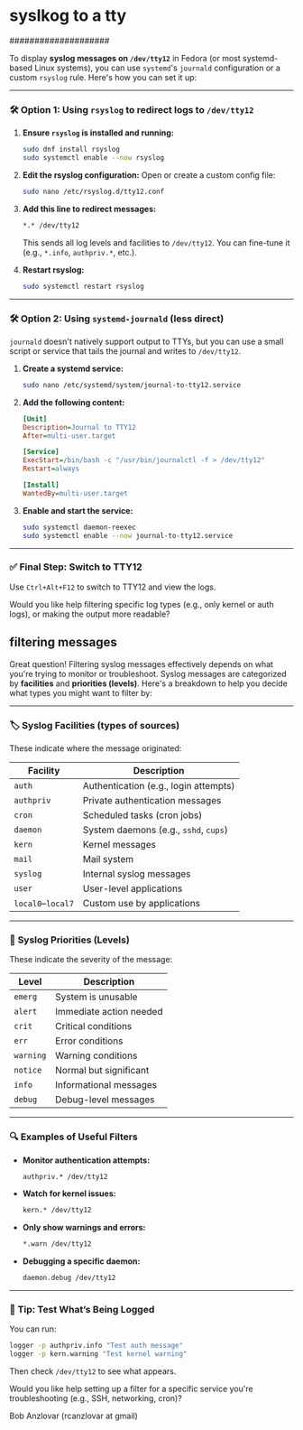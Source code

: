 # syslkog to a tty



####################

To display **syslog messages on `/dev/tty12`** in Fedora (or most systemd-based Linux systems), you can use `systemd`'s `journald` configuration or a custom `rsyslog` rule. Here's how you can set it up:

---

### 🛠 Option 1: Using `rsyslog` to redirect logs to `/dev/tty12`

1. **Ensure `rsyslog` is installed and running:**
   ```bash
   sudo dnf install rsyslog
   sudo systemctl enable --now rsyslog
   ```

2. **Edit the rsyslog configuration:**
   Open or create a custom config file:
   ```bash
   sudo nano /etc/rsyslog.d/tty12.conf
   ```

3. **Add this line to redirect messages:**
   ```bash
   *.* /dev/tty12
   ```

   This sends all log levels and facilities to `/dev/tty12`. You can fine-tune it (e.g., `*.info`, `authpriv.*`, etc.).

4. **Restart rsyslog:**
   ```bash
   sudo systemctl restart rsyslog
   ```

---

### 🛠 Option 2: Using `systemd-journald` (less direct)

`journald` doesn't natively support output to TTYs, but you can use a small script or service that tails the journal and writes to `/dev/tty12`.

1. **Create a systemd service:**
   ```bash
   sudo nano /etc/systemd/system/journal-to-tty12.service
   ```

2. **Add the following content:**
   ```ini
   [Unit]
   Description=Journal to TTY12
   After=multi-user.target

   [Service]
   ExecStart=/bin/bash -c "/usr/bin/journalctl -f > /dev/tty12"
   Restart=always

   [Install]
   WantedBy=multi-user.target
   ```

3. **Enable and start the service:**
   ```bash
   sudo systemctl daemon-reexec
   sudo systemctl enable --now journal-to-tty12.service
   ```

---

### ✅ Final Step: Switch to TTY12

Use `Ctrl+Alt+F12` to switch to TTY12 and view the logs.

Would you like help filtering specific log types (e.g., only kernel or auth logs), or making the output more readable?






## filtering messages 

Great question! Filtering syslog messages effectively depends on what you're trying to monitor or troubleshoot. Syslog messages are categorized by **facilities** and **priorities (levels)**. Here's a breakdown to help you decide what types you might want to filter by:

---

### 🏷️ **Syslog Facilities** (types of sources)

These indicate where the message originated:

| Facility       | Description                          |
|----------------|--------------------------------------|
| `auth`         | Authentication (e.g., login attempts) |
| `authpriv`     | Private authentication messages       |
| `cron`         | Scheduled tasks (cron jobs)           |
| `daemon`       | System daemons (e.g., `sshd`, `cups`) |
| `kern`         | Kernel messages                       |
| `mail`         | Mail system                           |
| `syslog`       | Internal syslog messages              |
| `user`         | User-level applications               |
| `local0`–`local7` | Custom use by applications         |

---

### 🚦 **Syslog Priorities (Levels)**

These indicate the severity of the message:

| Level     | Description               |
|-----------|---------------------------|
| `emerg`   | System is unusable        |
| `alert`   | Immediate action needed   |
| `crit`    | Critical conditions       |
| `err`     | Error conditions          |
| `warning` | Warning conditions        |
| `notice`  | Normal but significant    |
| `info`    | Informational messages    |
| `debug`   | Debug-level messages      |

---

### 🔍 Examples of Useful Filters

- **Monitor authentication attempts:**
  ```bash
  authpriv.* /dev/tty12
  ```

- **Watch for kernel issues:**
  ```bash
  kern.* /dev/tty12
  ```

- **Only show warnings and errors:**
  ```bash
  *.warn /dev/tty12
  ```

- **Debugging a specific daemon:**
  ```bash
  daemon.debug /dev/tty12
  ```

---

### 🧪 Tip: Test What’s Being Logged

You can run:
```bash
logger -p authpriv.info "Test auth message"
logger -p kern.warning "Test kernel warning"
```
Then check `/dev/tty12` to see what appears.

Would you like help setting up a filter for a specific service you're troubleshooting (e.g., SSH, networking, cron)?





Bob Anzlovar (rcanzlovar at gmail)
